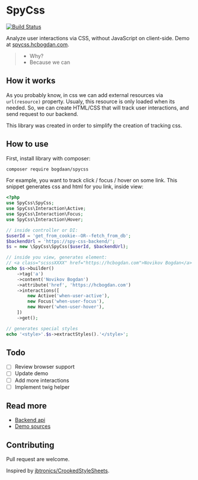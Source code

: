 # SpyCss

[![Build
Status](https://secure.travis-ci.org/Bogdaan/spycss.png)](http://travis-ci.org/Bogdaan/spycss)

Analyze user interactions via CSS, without JavaScript on client-side.
Demo at [spycss.hcbogdan.com](https://spycss.hcbogdan.com).

> - Why?
> - Because we can

## How it works

As you probably know, in css we can add external resources via `url(resource)`
property. Usualy, this resource is only loaded when its needed. So, we can
create HTML/CSS that will track user interactions, and send request to our
backend.

This library was created in order to simplify the creation of tracking css.

## How to use

First, install library with composer:

```bash
composer require bogdaan/spycss
```

For example, you want to track click / focus / hover on some link. This snippet
generates css and html for you link, inside view:

```php
<?php
use SpyCss\SpyCss;
use SpyCss\Interaction\Active;
use SpyCss\Interaction\Focus;
use SpyCss\Interaction\Hover;

// inside controller or DI:
$userId = 'get_from_cookie--OR--fetch_from_db';
$backendUrl = 'https://spy-css-backend/';
$s = new \SpyCss\SpyCss($userId, $backendUrl);

// inside you view, generates element:
// <a class="scsssXXXX" href="https://hcbogdan.com">Novikov Bogdan</a>
echo $s->builder()
    ->tag('a')
    ->content('Novikov Bogdan')
    ->attribute('href', 'https://hcbogdan.com')
    ->interactions([
        new Active('when-user-active'),
        new Focus('when-user-focus'),
        new Hover('when-user-hover'),
    ])
    ->get();

// generates special styles
echo '<style>'.$s->extractStyles().'</style>';
```

## Todo

- [ ] Review browser support
- [ ] Update demo
- [ ] Add more interactions
- [ ] Implement twig helper

## Read more

+ [Backend api](docs/backend-api.md)
+ [Demo sources](https://github.com/Bogdaan/spycss-demo)

## Contributing

Pull request are welcome.

Inspired by [jbtronics/CrookedStyleSheets](https://github.com/jbtronics/CrookedStyleSheets).
